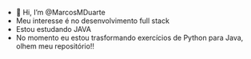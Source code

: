 - 👋 Hi, I’m @MarcosMDuarte
- Meu interesse é no desenvolvimento full stack
- Estou estudando JAVA
- No momento eu estou trasformando exercícios de Python para Java, olhem meu repositório!! 


<!---
MarcosMDuarte/MarcosMDuarte is a ✨ special ✨ repository because its `README.md` (this file) appears on your GitHub profile.
You can click the Preview link to take a look at your changes.
--->

